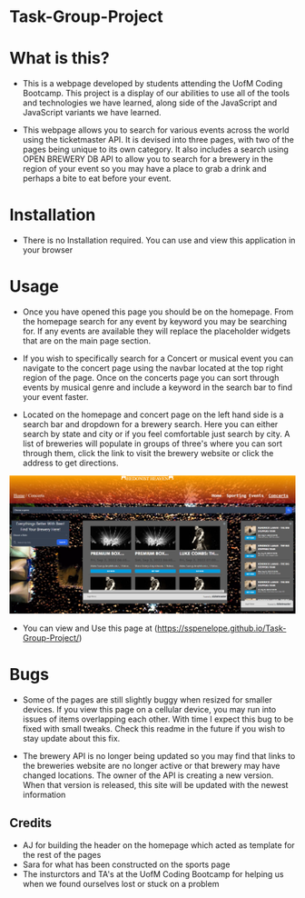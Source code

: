# Task-Group-Project

# What is this?
- This is a webpage developed by students attending the UofM Coding Bootcamp. This project is a display of our abilities to use all of the tools and technologies we have learned, along side of the JavaScript and JavaScript variants we have learned.

- This webpage allows you to search for various events across the world using the ticketmaster API. It is devised into three pages, with two of the pages being unique to its own category. It also includes a search using OPEN BREWERY DB API to allow you to search for a brewery in the region of your event so you may have a place to grab a drink and perhaps a bite to eat before your event. 

# Installation 
- There is no Installation required. You can use and view this application in your browser

# Usage 
- Once you have opened this page you should be on the homepage. From the homepage search for any event by keyword you may be searching for. If any events are available they will replace the placeholder widgets that are on the main page section. 

- If you wish to specifically search for a Concert or musical event you can navigate to the concert page using the navbar located at the top right region of the page. Once on the concerts page you can sort through events by musical genre and include a keyword in the search bar to find your event faster.

- Located on the homepage and concert page on the left hand side is a search bar and dropdown for a brewery search. Here you can either search by state and city or if you feel comfortable just search by city. A list of breweries will populate in groups of  three's where you can sort through them, click the link to visit the brewery website or click the address to get directions.

![alt text](assets/css/css-backgrounds/project-screenshot.png)

- You can view and Use this page at (https://sspenelope.github.io/Task-Group-Project/)

# Bugs 
- Some of the pages are still slightly buggy when resized for smaller devices. If you view this page on a cellular device, you may run into issues of items overlapping each other. With time I expect this bug to be fixed with small tweaks. Check this readme in the future if you wish to stay update about this fix. 

- The brewery API is no longer being updated so you may find that links to the breweries website are no longer active or that brewery may have changed locations. The owner of the API is creating a new version. When that version is released, this site will be updated with the newest information

## Credits
- AJ for building the header on the homepage which acted as template for the rest of the pages
- Sara for what has been constructed on the sports page
- The insturctors and TA's at the UofM Coding Bootcamp for helping us when we found ourselves lost or stuck on a problem 